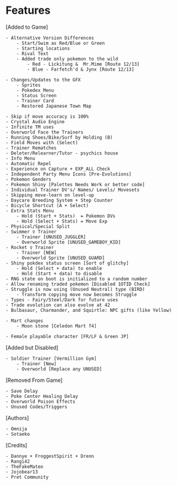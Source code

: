 # Features

[Added to Game]

    - Alternative Version Differences
	    - Start/Swim as Red/Blue or Green
	    - Starting locations
		- Rival Text
		- Added trade only pokemon to the wild
			- Red - Lickitung &  Mr.Mime [Route 12/13]
			- Blue - Farfetch'd & Jynx [Route 12/13]
			
	- Changes/Updates to the GFX
		- Sprites
		- Pokedex Menu
		- Status Screen
		- Trainer Card
		- Restored Japanese Town Map

	- Skip if move accuracy is 100%	
	- Crystal Audio Engine
	- Infinite TM uses
	- Overworld Face the Trainers
	- Running Shoes/Bike/Surf by Holding (B)
	- Field Moves with (Select)
	- Trainer Rematches
	- Deleter/Relearner/Tutor - psychics house
	- Info Menu
	- Automatic Repel
	- Experience on Capture + EXP_ALL Check
	- Independent Party Menu Icons [Pre-Evolutions]
	- Pokemon Genders
	- Pokemon Shiny [Palettes Needs Work or better code]
	- Individual Trainer DV's/ Names/ Levels/ Movesets
	- Skipping move-learn on level-up
	- Daycare Breeding System + Step Counter
	- Bicycle Shortcut (A + Select)
	- Extra Stats Menu
		- Hold (Start + Stats)  = Pokemon DVs
		- Hold (Select + Stats) = Move Exp
	- Physical/Special Split
	- Swimmer ♀ Trainer 
		- Trainer [UNUSED_JUGGLER]
		- Overworld Sprite [UNUSED_GAMEBOY_KID]
	- Rocket ♀ Trainer 
		- Trainer [NEW]
		- Overworld Sprite [UNUSED_GUARD]
	- Shiny pokdex status screen [Sort of glitchy]
		- Hold (Select + data) to enable
		- Hold (Start + data) to disable
	- RNG state on boot is initialized to a random number
	- Allow renaming traded pokemon [Disabled 1OTID Check]
	- Struggle is now using (Unused Neutral) type (BIRD)
		- Transform copying move now becomes Struggle
	- Types - Fairy/Steel/Dark for future uses
	- Trade evolution can also evolve at 42
	- Bulbasaur, Charmander, and Squirtle: NPC gifts (like Yellow)
	
	- Mart changes
		- Moon stone [Celedon Mart f4]
		
	- Female playable character [FR/LF & Green JP]
	
[Added but Disabled]

	- Soldier Trainer [Vermillion Gym]
		- Trainer [New]
		- Overworld [Replace any UNUSED]

[Removed From Game]

	- Save Delay
	- Poke Center Healing Delay
	- Overworld Poison Effects
	- Unused Codes/Triggers
	
[Authors]

	- Omnija
	- Sotaeko

[Credits]

	- Dannye + FroggestSpirit + Drenn
	- Rangi42
	- TheFakeMateo
	- Jojobear13
	- Pret Community